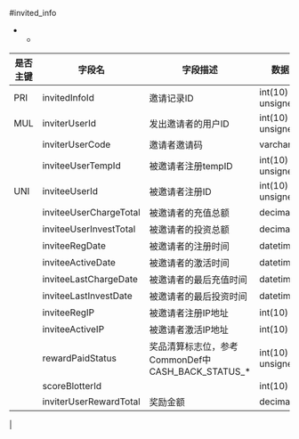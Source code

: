 #invited_info
* -
 
|是否主键	|字段名	|字段描述	|数据类型	|可空	|缺省	|
| --------|-----|-----|-----|-----|-----|
|PRI|invitedInfoId|邀请记录ID|int(10) unsigned|NO||
|MUL|inviterUserId|发出邀请者的用户ID|int(10) unsigned|NO||
||inviterUserCode|邀请者邀请码|varchar(64)|YES||
||inviteeUserTempId|被邀请者注册tempID|int(10) unsigned|YES||
|UNI|inviteeUserId|被邀请者注册ID|int(10) unsigned|YES||
||inviteeUserChargeTotal|被邀请者的充值总额|decimal(14,2)|YES|0.00|
||inviteeUserInvestTotal|被邀请者的投资总额|decimal(14,2)|YES|0.00|
||inviteeRegDate|被邀请者的注册时间|datetime|YES||
||inviteeActiveDate|被邀请者的激活时间|datetime|YES||
||inviteeLastChargeDate|被邀请者的最后充值时间|datetime|YES||
||inviteeLastInvestDate|被邀请者的最后投资时间|datetime|YES||
||inviteeRegIP|被邀请者注册IP地址|int(10)|YES||
||inviteeActiveIP|被邀请者激活IP地址|int(10)|YES||
||rewardPaidStatus|奖品清算标志位，参考CommonDef中CASH_BACK_STATUS_*|int(10) unsigned|YES|700|
||scoreBlotterId||int(10)|YES||
||inviterUserRewardTotal|奖励金额|decimal(14,2)|YES|0.00|
|
